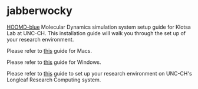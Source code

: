# jabberwocky

[HOOMD-blue](http://glotzerlab.engin.umich.edu/hoomd-blue/) Molecular Dynamics simulation system setup guide for Klotsa Lab at UNC-CH.
This installation guide will walk you through the set up of your research environment.

Please refer to [this](./install/Mac.md) guide for Macs.

Please refer to [this](./install/Windows.md) guide for Windows.

Please refer to [this](./install/Longleaf.md) guide to set up your research environment on UNC-CH's Longleaf Research Computing system.
